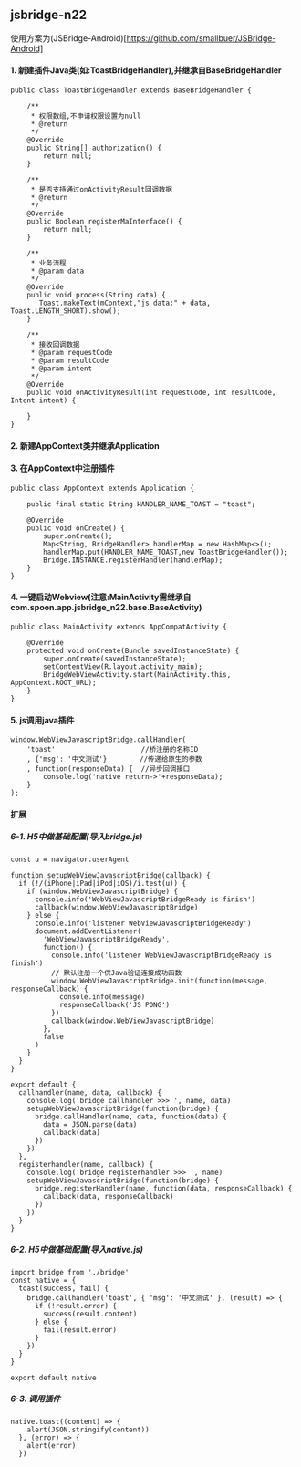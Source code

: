 ## jsbridge-n22 ##

使用方案为(JSBridge-Android)[https://github.com/smallbuer/JSBridge-Android]

#### 1. 新建插件Java类(如:ToastBridgeHandler),并继承自BaseBridgeHandler ####

    public class ToastBridgeHandler extends BaseBridgeHandler {
    
        /**
         * 权限数组,不申请权限设置为null
         * @return
         */
        @Override
        public String[] authorization() {
            return null;
        }
    
        /**
         * 是否支持通过onActivityResult回调数据
         * @return
         */
        @Override
        public Boolean registerMaInterface() {
            return null;
        }
    
        /**
         * 业务流程
         * @param data
         */
        @Override
        public void process(String data) {
           Toast.makeText(mContext,"js data:" + data, Toast.LENGTH_SHORT).show();
        }
    
        /**
         * 接收回调数据
         * @param requestCode
         * @param resultCode
         * @param intent
         */
        @Override
        public void onActivityResult(int requestCode, int resultCode, Intent intent) {
    
        }
    }
    
#### 2. 新建AppContext类并继承Application ####

#### 3. 在AppContext中注册插件 ####

    public class AppContext extends Application {
    
        public final static String HANDLER_NAME_TOAST = "toast";
    
        @Override
        public void onCreate() {
            super.onCreate();
            Map<String, BridgeHandler> handlerMap = new HashMap<>();
            handlerMap.put(HANDLER_NAME_TOAST,new ToastBridgeHandler());
            Bridge.INSTANCE.registerHandler(handlerMap);
        }
    }
    
#### 4. 一键启动Webview(注意:MainActivity需继承自com.spoon.app.jsbridge_n22.base.BaseActivity) ####

    public class MainActivity extends AppCompatActivity {
    
        @Override
        protected void onCreate(Bundle savedInstanceState) {
            super.onCreate(savedInstanceState);
            setContentView(R.layout.activity_main);
            BridgeWebViewActivity.start(MainActivity.this, AppContext.ROOT_URL);
        }
    }
    
#### 5. js调用java插件 ####

    window.WebViewJavascriptBridge.callHandler(
        'toast'                     //桥注册的名称ID
        , {'msg': '中文测试'}        //传递给原生的参数
        , function(responseData) {  //异步回调接口
            console.log('native return->'+responseData);
        }
    );
    
#### 扩展 ####
##### 6-1. H5中做基础配置(导入bridge.js) #####
    const u = navigator.userAgent
    
    function setupWebViewJavascriptBridge(callback) {
      if (!/(iPhone|iPad|iPod|iOS)/i.test(u)) {
        if (window.WebViewJavascriptBridge) {
          console.info('WebViewJavascriptBridgeReady is finish')
          callback(window.WebViewJavascriptBridge)
        } else {
          console.info('listener WebViewJavascriptBridgeReady')
          document.addEventListener(
            'WebViewJavascriptBridgeReady',
            function() {
              console.info('listener WebViewJavascriptBridgeReady is finish')
              // 默认注册一个供Java验证连接成功函数
              window.WebViewJavascriptBridge.init(function(message, responseCallback) {
                console.info(message)
                responseCallback('JS PONG')
              })
              callback(window.WebViewJavascriptBridge)
            },
            false
          )
        }
      }
    }
    
    export default {
      callhandler(name, data, callback) {
        console.log('bridge callhandler >>> ', name, data)
        setupWebViewJavascriptBridge(function(bridge) {
          bridge.callHandler(name, data, function(data) {
            data = JSON.parse(data)
            callback(data)
          })
        })
      },
      registerhandler(name, callback) {
        console.log('bridge registerhandler >>> ', name)
        setupWebViewJavascriptBridge(function(bridge) {
          bridge.registerHandler(name, function(data, responseCallback) {
            callback(data, responseCallback)
          })
        })
      }
    }
##### 6-2. H5中做基础配置(导入native.js) #####
    import bridge from './bridge'
    const native = {
      toast(success, fail) {
        bridge.callhandler('toast', { 'msg': '中文测试' }, (result) => {
          if (!result.error) {
            success(result.content)
          } else {
            fail(result.error)
          }
        })
      }
    }
    
    export default native
    
##### 6-3. 调用插件 ##### 

    native.toast((content) => {
        alert(JSON.stringify(content))
      }, (error) => {
        alert(error)
      })
